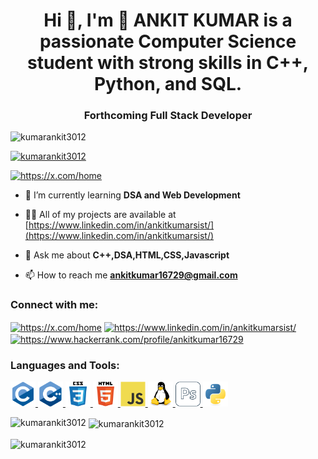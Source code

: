 <h1 align="center">Hi 👋, I'm 👋 ANKIT KUMAR is a passionate Computer Science student with strong skills in C++, Python, and SQL.</h1>
<h3 align="center">Forthcoming Full Stack Developer</h3>

<p align="left"> <img src="https://komarev.com/ghpvc/?username=kumarankit3012&label=Profile%20views&color=0e75b6&style=flat" alt="kumarankit3012" /> </p>

<p align="left"> <a href="https://github.com/ryo-ma/github-profile-trophy"><img src="https://github-profile-trophy.vercel.app/?username=kumarankit3012" alt="kumarankit3012" /></a> </p>

<p align="left"> <a href="https://twitter.com/https://x.com/home" target="blank"><img src="https://img.shields.io/twitter/follow/https://x.com/home?logo=twitter&style=for-the-badge" alt="https://x.com/home" /></a> </p>

- 🌱 I’m currently learning **DSA and Web Development**

- 👨‍💻 All of my projects are available at [https://www.linkedin.com/in/ankitkumarsist/](https://www.linkedin.com/in/ankitkumarsist/)

- 💬 Ask me about **C++,DSA,HTML,CSS,Javascript**

- 📫 How to reach me **ankitkumar16729@gmail.com**

<h3 align="left">Connect with me:</h3>
<p align="left">
<a href="https://twitter.com/https://x.com/home" target="blank"><img align="center" src="https://raw.githubusercontent.com/rahuldkjain/github-profile-readme-generator/master/src/images/icons/Social/twitter.svg" alt="https://x.com/home" height="30" width="40" /></a>
<a href="https://linkedin.com/in/https://www.linkedin.com/in/ankitkumarsist/" target="blank"><img align="center" src="https://raw.githubusercontent.com/rahuldkjain/github-profile-readme-generator/master/src/images/icons/Social/linked-in-alt.svg" alt="https://www.linkedin.com/in/ankitkumarsist/" height="30" width="40" /></a>
<a href="https://www.hackerrank.com/https://www.hackerrank.com/profile/ankitkumar16729" target="blank"><img align="center" src="https://raw.githubusercontent.com/rahuldkjain/github-profile-readme-generator/master/src/images/icons/Social/hackerrank.svg" alt="https://www.hackerrank.com/profile/ankitkumar16729" height="30" width="40" /></a>
</p>

<h3 align="left">Languages and Tools:</h3>
<p align="left"> <a href="https://www.cprogramming.com/" target="_blank" rel="noreferrer"> <img src="https://raw.githubusercontent.com/devicons/devicon/master/icons/c/c-original.svg" alt="c" width="40" height="40"/> </a> <a href="https://www.w3schools.com/cpp/" target="_blank" rel="noreferrer"> <img src="https://raw.githubusercontent.com/devicons/devicon/master/icons/cplusplus/cplusplus-original.svg" alt="cplusplus" width="40" height="40"/> </a> <a href="https://www.w3schools.com/css/" target="_blank" rel="noreferrer"> <img src="https://raw.githubusercontent.com/devicons/devicon/master/icons/css3/css3-original-wordmark.svg" alt="css3" width="40" height="40"/> </a> <a href="https://www.w3.org/html/" target="_blank" rel="noreferrer"> <img src="https://raw.githubusercontent.com/devicons/devicon/master/icons/html5/html5-original-wordmark.svg" alt="html5" width="40" height="40"/> </a> <a href="https://developer.mozilla.org/en-US/docs/Web/JavaScript" target="_blank" rel="noreferrer"> <img src="https://raw.githubusercontent.com/devicons/devicon/master/icons/javascript/javascript-original.svg" alt="javascript" width="40" height="40"/> </a> <a href="https://www.linux.org/" target="_blank" rel="noreferrer"> <img src="https://raw.githubusercontent.com/devicons/devicon/master/icons/linux/linux-original.svg" alt="linux" width="40" height="40"/> </a> <a href="https://www.photoshop.com/en" target="_blank" rel="noreferrer"> <img src="https://raw.githubusercontent.com/devicons/devicon/master/icons/photoshop/photoshop-line.svg" alt="photoshop" width="40" height="40"/> </a> <a href="https://www.python.org" target="_blank" rel="noreferrer"> <img src="https://raw.githubusercontent.com/devicons/devicon/master/icons/python/python-original.svg" alt="python" width="40" height="40"/> </a> </p>

<p><img align="left" src="https://github-readme-stats.vercel.app/api/top-langs?username=kumarankit3012&show_icons=true&locale=en&layout=compact" alt="kumarankit3012" /></p>

<p>&nbsp;<img align="center" src="https://github-readme-stats.vercel.app/api?username=kumarankit3012&show_icons=true&locale=en" alt="kumarankit3012" /></p>

<p><img align="center" src="https://github-readme-streak-stats.herokuapp.com/?user=kumarankit3012&" alt="kumarankit3012" /></p>
